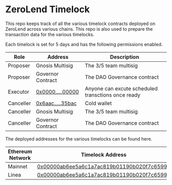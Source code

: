 # ZeroLend Timelock

This repo keeps track of all the various timelock contracts deployed on ZeroLend across various chains. This repo is also used to prepare the transaction data for the various timelocks.

Each timelock is set for 5 days and has the following permissions enabled.

| Role      | Address                                                                                     | Description                                        |
| --------- | ------------------------------------------------------------------------------------------- | -------------------------------------------------- |
| Proposer  | Gnosis Multisig                                                                             | The 3/5 team multisig                              |
| Proposer  | Governor Contract                                                                           | The DAO Governance contract                        |
| Executor  | [0x0000.....00000](https://etherscan.io/address/0x0000000000000000000000000000000000000000) | Anyone can excute scheduled transctions once ready |
| Canceller | [0x6aac.....35bac](https://etherscan.io/address/0x6aac0942b8147bffab73789a82ee12fda7735bac) | Cold wallet                                        |
| Canceller | Gnosis Multisig                                                                             | The 3/5 team multisig                              |
| Canceller | Governor Contract                                                                           | The DAO Governance contract                        |

The deployed addresses for the various timelocks can be found here.

| Ethereum Network | Timelock Address                                                                                                         |
| ---------------- | ------------------------------------------------------------------------------------------------------------------------ |
| Mainnet          | [0x00000ab6ee5a6c1a7ac819b01190b020f7c6599d](https://etherscan.io/address/0x00000ab6ee5a6c1a7ac819b01190b020f7c6599d)    |
| Linea            | [0x00000ab6ee5a6c1a7ac819b01190b020f7c6599d](https://lineascan.build/address/0x00000ab6ee5a6c1a7ac819b01190b020f7c6599d) |
